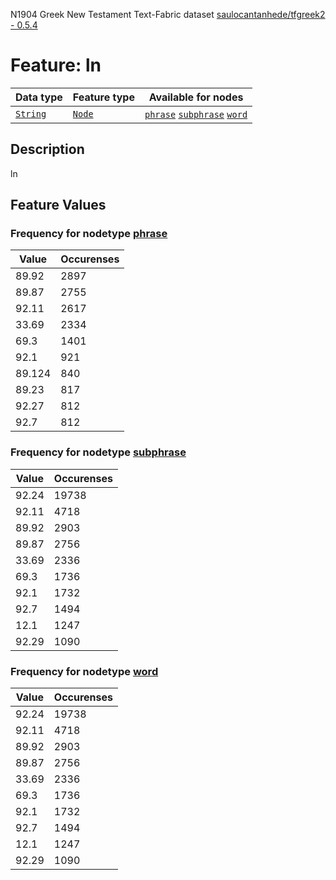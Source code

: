 N1904 Greek New Testament Text-Fabric dataset [saulocantanhede/tfgreek2 - 0.5.4](https://github.com/saulocantanhede/tfgreek2)
# Feature: ln
Data type|Feature type|Available for nodes
---|---|---
[`String`](featurebydatatype.md#string)|[`Node`](featurebytype.md#node)| [`phrase`](featurebynodetype.md#phrase)  [`subphrase`](featurebynodetype.md#subphrase)  [`word`](featurebynodetype.md#word) 
## Description
ln
## Feature Values
### Frequency for nodetype [phrase](featurebynodetype.md#phrase)
Value|Occurenses
---|---
89.92|2897
89.87|2755
92.11|2617
33.69|2334
69.3|1401
92.1|921
89.124|840
89.23|817
92.27|812
92.7|812
### Frequency for nodetype [subphrase](featurebynodetype.md#subphrase)
Value|Occurenses
---|---
92.24|19738
92.11|4718
89.92|2903
89.87|2756
33.69|2336
69.3|1736
92.1|1732
92.7|1494
12.1|1247
92.29|1090
### Frequency for nodetype [word](featurebynodetype.md#word)
Value|Occurenses
---|---
92.24|19738
92.11|4718
89.92|2903
89.87|2756
33.69|2336
69.3|1736
92.1|1732
92.7|1494
12.1|1247
92.29|1090
